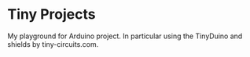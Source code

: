 # Tiny Projects

My playground for Arduino project. In particular using the TinyDuino and shields by tiny-circuits.com.
